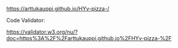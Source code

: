 https://arttukauppi.github.io/HYv-pizza-/

Code Validator:

https://validator.w3.org/nu/?doc=https%3A%2F%2Farttukauppi.github.io%2FHYv-pizza-%2F
